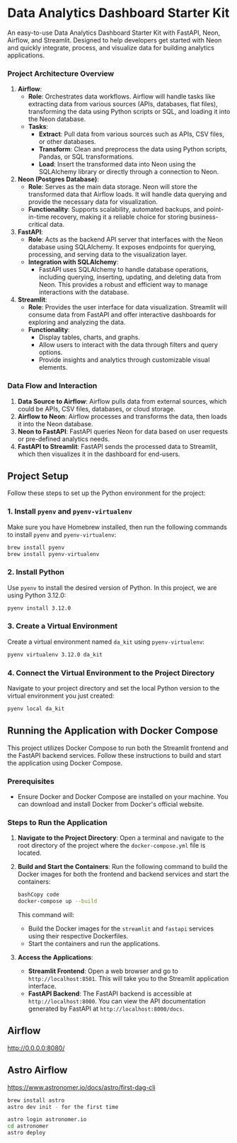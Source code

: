 # Data Analytics Dashboard Starter Kit
An easy-to-use Data Analytics Dashboard Starter Kit with FastAPI, Neon, Airflow, and Streamlit. Designed to help developers get started with Neon and quickly integrate, process, and visualize data for building analytics applications.


### **Project Architecture Overview**

1. **Airflow**:
    - **Role**: Orchestrates data workflows. Airflow will handle tasks like extracting data from various sources (APIs, databases, flat files), transforming the data using Python scripts or SQL, and loading it into the Neon database.
    - **Tasks**:
        - **Extract**: Pull data from various sources such as APIs, CSV files, or other databases.
        - **Transform**: Clean and preprocess the data using Python scripts, Pandas, or SQL transformations.
        - **Load**: Insert the transformed data into Neon using the SQLAlchemy library or directly through a connection to Neon.
2. **Neon (Postgres Database)**:
    - **Role**: Serves as the main data storage. Neon will store the transformed data that Airflow loads. It will handle data querying and provide the necessary data for visualization.
    - **Functionality**: Supports scalability, automated backups, and point-in-time recovery, making it a reliable choice for storing business-critical data.
3. **FastAPI**:
    - **Role**: Acts as the backend API server that interfaces with the Neon database using SQLAlchemy. It exposes endpoints for querying, processing, and serving data to the visualization layer.
    - **Integration with SQLAlchemy**:
        - FastAPI uses SQLAlchemy to handle database operations, including querying, inserting, updating, and deleting data from Neon. This provides a robust and efficient way to manage interactions with the database.
4. **Streamlit**:
    - **Role**: Provides the user interface for data visualization. Streamlit will consume data from FastAPI and offer interactive dashboards for exploring and analyzing the data.
    - **Functionality**:
        - Display tables, charts, and graphs.
        - Allow users to interact with the data through filters and query options.
        - Provide insights and analytics through customizable visual elements.

### **Data Flow and Interaction**

1. **Data Source to Airflow**: Airflow pulls data from external sources, which could be APIs, CSV files, databases, or cloud storage.
2. **Airflow to Neon**: Airflow processes and transforms the data, then loads it into the Neon database.
3. **Neon to FastAPI**: FastAPI queries Neon for data based on user requests or pre-defined analytics needs.
4. **FastAPI to Streamlit**: FastAPI sends the processed data to Streamlit, which then visualizes it in the dashboard for end-users.


## Project Setup

Follow these steps to set up the Python environment for the project:

### 1. Install `pyenv` and `pyenv-virtualenv`

Make sure you have Homebrew installed, then run the following commands to install `pyenv` and `pyenv-virtualenv`:

```bash
brew install pyenv
brew install pyenv-virtualenv
```

### 2. Install Python

Use `pyenv` to install the desired version of Python. In this project, we are using Python 3.12.0:

```bash
pyenv install 3.12.0
```

### 3. Create a Virtual Environment

Create a virtual environment named `da_kit` using `pyenv-virtualenv`:

```bash
pyenv virtualenv 3.12.0 da_kit
```

### 4. Connect the Virtual Environment to the Project Directory

Navigate to your project directory and set the local Python version to the virtual environment you just created:

```bash
pyenv local da_kit
```

## Running the Application with Docker Compose

This project utilizes Docker Compose to run both the Streamlit frontend and the FastAPI backend services. Follow these instructions to build and start the application using Docker Compose.

### Prerequisites

- Ensure Docker and Docker Compose are installed on your machine. You can download and install Docker from Docker's official website.

### Steps to Run the Application

1. **Navigate to the Project Directory**:
Open a terminal and navigate to the root directory of the project where the `docker-compose.yml` file is located.
2. **Build and Start the Containers**:
Run the following command to build the Docker images for both the frontend and backend services and start the containers:

    ```bash
    bashCopy code
    docker-compose up --build

    ```

    This command will:

    - Build the Docker images for the `streamlit` and `fastapi` services using their respective Dockerfiles.
    - Start the containers and run the applications.
3. **Access the Applications**:
    - **Streamlit Frontend**: Open a web browser and go to `http://localhost:8501`. This will take you to the Streamlit application interface.
    - **FastAPI Backend**: The FastAPI backend is accessible at `http://localhost:8000`. You can view the API documentation generated by FastAPI at `http://localhost:8000/docs`.


## Airflow

http://0.0.0.0:8080/


## Astro Airflow


https://www.astronomer.io/docs/astro/first-dag-cli

```bash
brew install astro
astro dev init - for the first time
```

```bash
astro login astronomer.io
cd astronomer
astro deploy
```
